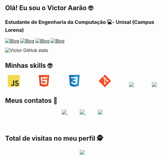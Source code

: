 
## Olá! Eu sou o Victor Aarão 🤓 
### Estudante de Engenharia da Computação 💻- Unisal (Campus Lorena)

[![Blog](https://img.shields.io/badge/LinkedIn-0077B5?style=for-the-badge&logo=linkedin&logoColor=white)](https://www.linkedin.com/in/victor-aarão-lemes-b7b174176/)
[![Blog](https://img.shields.io/badge/Instagram-E4405F?style=for-the-badge&logo=instagram&logoColor=white)](https://www.instagram.com/aaraovictorr/)
[![Blog](https://img.shields.io/badge/Gmail-D14836?style=for-the-badge&logo=gmail&logoColor=white)](https://accounts.google.com/ServiceLogin/signinchooser?service=mail&passive=1209600&osid=1&continue=https%3A%2F%2Fmail.google.com%2Fmail%2Fu%2F0%2F&followup=https%3A%2F%2Fmail.google.com%2Fmail%2Fu%2F0%2F&emr=1&flowName=GlifWebSignIn&flowEntry=ServiceLogin)
[![Blog](https://img.shields.io/badge/Twitch-9146FF?style=for-the-badge&logo=twitch&logoColor=white)](https://twitch.tv/aarao_victorr)

![Victor GitHub stats](https://github-readme-stats.vercel.app/api?username=VictorAaraoLemes&show_icons=true&theme=dracula)

## Minhas skills :nerd_face:
<div align="center">
    <img height="40" src="https://raw.githubusercontent.com/devicons/devicon/master/icons/javascript/javascript-original.svg">
    &nbsp;&nbsp;&nbsp;&nbsp;&nbsp;&nbsp;&nbsp;&nbsp;&nbsp;&nbsp;&nbsp;&nbsp;&nbsp;
    <img height="40" src="https://raw.githubusercontent.com/devicons/devicon/master/icons/html5/html5-original.svg">
    &nbsp;&nbsp;&nbsp;&nbsp;&nbsp;&nbsp;&nbsp;&nbsp;&nbsp;&nbsp;&nbsp;&nbsp;&nbsp;
    <img height="40" src="https://raw.githubusercontent.com/devicons/devicon/master/icons/css3/css3-original.svg">
    &nbsp;&nbsp;&nbsp;&nbsp;&nbsp;&nbsp;&nbsp;&nbsp;&nbsp;&nbsp;&nbsp;&nbsp;&nbsp;
    <img height="40" src="https://raw.githubusercontent.com/devicons/devicon/master/icons/git/git-original.svg">
    &nbsp;&nbsp;&nbsp;&nbsp;&nbsp;&nbsp;&nbsp;&nbsp;&nbsp;&nbsp;&nbsp;&nbsp;&nbsp;
    <img height="40" src="https://cdn.jsdelivr.net/gh/devicons/devicon/icons/c/c-original.svg" />
    &nbsp;&nbsp;&nbsp;&nbsp;&nbsp;&nbsp;&nbsp;&nbsp;&nbsp;&nbsp;&nbsp;&nbsp;&nbsp;
   <img height="40" src="https://cdn.jsdelivr.net/gh/devicons/devicon/icons/unity/unity-original.svg" /> 

   
</div>

## Meus contatos :iphone:

<p align="center">
    <a href="https://github.com/teteusAraujo">
        <img  src="https://img.shields.io/badge/github-%23100000.svg?&style=for-the-badge&logo=github&logoColor=white&link=mailto:https://github.com/teteusAraujo">
    </a>
    &nbsp;&nbsp;&nbsp;&nbsp;&nbsp;&nbsp;&nbsp;&nbsp;&nbsp;
    <a href="mailto:mateusaraujo996@gmail.com">
        <img src="https://img.shields.io/badge/gmail-D14836?&style=for-the-badge&logo=gmail&logoColor=white&link=mailto:mateusaraujo996@gmail.com">
    </a>
    &nbsp;&nbsp;&nbsp;&nbsp;&nbsp;&nbsp;&nbsp;&nbsp;&nbsp;
    <a href="https://www.linkedin.com/in/mateusaraujobarros">
        <img src="https://img.shields.io/badge/linkedin-%230077B5.svg?&style=for-the-badge&logo=linkedin&logoColor=white&link=mailto:https://www.linkedin.com/in/mateusaraujobarros/">
    </a>
</p>

</div><br/>
<p align="center"> 

 ## Total de visitas no meu perfil :detective: <br>
 <p align="center"> 
   <img alingn="center" src="https://profile-counter.glitch.me/VictorAaraoLemes/count.svg" />
 </p>

</p>


